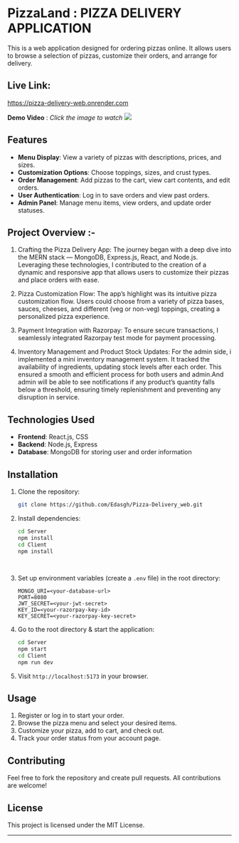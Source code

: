 
# PizzaLand : PIZZA DELIVERY APPLICATION

This is a web application designed for ordering pizzas online. It allows users to browse a selection of pizzas, customize their orders, and arrange for delivery.

## Live Link:
 https://pizza-delivery-web.onrender.com

**Demo Video** : 
*Click the image to watch*
<a href="https://youtu.be/qz2tmYiAUfk" target="_blank" title="Click the image to Watch" >
<img src="https://github.com/user-attachments/assets/b2cf2a34-536f-4609-9121-6655c8838432"/>
 </a>

## Features

- **Menu Display**: View a variety of pizzas with descriptions, prices, and sizes.
- **Customization Options**: Choose toppings, sizes, and crust types.
- **Order Management**: Add pizzas to the cart, view cart contents, and edit orders.
- **User Authentication**: Log in to save orders and view past orders.
- **Admin Panel**: Manage menu items, view orders, and update order statuses.


## Project Overview :-

1. Crafting the Pizza Delivery App: The journey began with a deep dive into the MERN stack — MongoDB, Express.js, React, and Node.js. Leveraging these technologies, I contributed to the creation of a dynamic and responsive app that allows users to customize their pizzas and place orders with ease.

2. Pizza Customization Flow: The app’s highlight was its intuitive pizza customization flow. Users could choose from a variety of pizza bases, sauces, cheeses, and different (veg or non-veg) toppings, creating a personalized pizza experience.

3. Payment Integration with Razorpay: To ensure secure transactions, I seamlessly integrated Razorpay test mode for payment processing.

4. Inventory Management and Product Stock Updates: For the admin side, i implemented a mini inventory management system. It tracked the availability of ingredients, updating stock levels after each order. This ensured a smooth and efficient process for both users and admin.And admin will be able to see notifications if any product’s quantity falls below a threshold, ensuring timely replenishment and preventing any disruption in service.


## Technologies Used

- **Frontend**: React.js, CSS
- **Backend**: Node.js, Express 
- **Database**: MongoDB for storing user and order information

## Installation

1. Clone the repository:
   ```bash
   git clone https://github.com/Edasgh/Pizza-Delivery_web.git
   ```

2. Install dependencies:
   ```bash
   cd Server
   npm install
   cd Client
   npm install
  
  
   ```

3. Set up environment variables (create a `.env` file) in the root directory:
   ```plaintext
   MONGO_URI=<your-database-url>
   PORT=8080
   JWT_SECRET=<your-jwt-secret>
   KEY_ID=<your-razorpay-key-id>
   KEY_SECRET=<your-razorpay-key-secret>
   ```

4. Go to the root directory & start the application:
   ```bash
   cd Server
   npm start
   cd Client
   npm run dev
   ```

5. Visit `http://localhost:5173` in your browser.

## Usage

1. Register or log in to start your order.
2. Browse the pizza menu and select your desired items.
3. Customize your pizza, add to cart, and check out.
4. Track your order status from your account page.

## Contributing

Feel free to fork the repository and create pull requests. All contributions are welcome!

## License

This project is licensed under the MIT License.

---
